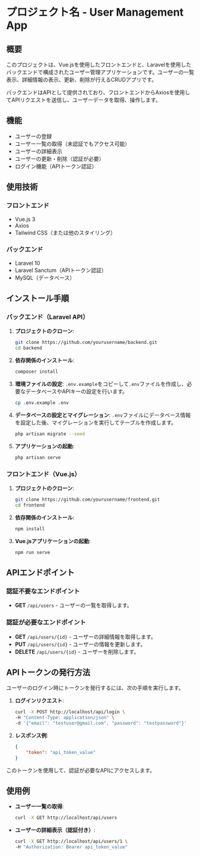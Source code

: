 # プロジェクト名 - User Management App

## 概要
このプロジェクトは、Vue.jsを使用したフロントエンドと、Laravelを使用したバックエンドで構成されたユーザー管理アプリケーションです。ユーザーの一覧表示、詳細情報の表示、更新、削除が行えるCRUDアプリです。

バックエンドはAPIとして提供されており、フロントエンドからAxiosを使用してAPIリクエストを送信し、ユーザーデータを取得、操作します。

## 機能
- ユーザーの登録
- ユーザー一覧の取得（未認証でもアクセス可能）
- ユーザーの詳細表示
- ユーザーの更新・削除（認証が必要）
- ログイン機能（APIトークン認証）

## 使用技術
### フロントエンド
- Vue.js 3
- Axios
- Tailwind CSS（または他のスタイリング）

### バックエンド
- Laravel 10
- Laravel Sanctum（APIトークン認証）
- MySQL（データベース）

## インストール手順

### バックエンド（Laravel API）
1. **プロジェクトのクローン**:
    ```bash
    git clone https://github.com/yourusername/backend.git
    cd backend
    ```

2. **依存関係のインストール**:
    ```bash
    composer install
    ```

3. **環境ファイルの設定**:
    `.env.example`をコピーして`.env`ファイルを作成し、必要なデータベースやAPIキーの設定を行います。
    ```bash
    cp .env.example .env
    ```

4. **データベースの設定とマイグレーション**:
    `.env`ファイルにデータベース情報を設定した後、マイグレーションを実行してテーブルを作成します。
    ```bash
    php artisan migrate --seed
    ```

5. **アプリケーションの起動**:
    ```bash
    php artisan serve
    ```

### フロントエンド（Vue.js）
1. **プロジェクトのクローン**:
    ```bash
    git clone https://github.com/yourusername/frontend.git
    cd frontend
    ```

2. **依存関係のインストール**:
    ```bash
    npm install
    ```

3. **Vue.jsアプリケーションの起動**:
    ```bash
    npm run serve
    ```

## APIエンドポイント

### 認証不要なエンドポイント
- **GET** `/api/users` - ユーザーの一覧を取得します。

### 認証が必要なエンドポイント
- **GET** `/api/users/{id}` - ユーザーの詳細情報を取得します。
- **PUT** `/api/users/{id}` - ユーザーの情報を更新します。
- **DELETE** `/api/users/{id}` - ユーザーを削除します。

## APIトークンの発行方法
ユーザーのログイン時にトークンを発行するには、次の手順を実行します。

1. **ログインリクエスト**:
    ```bash
    curl -X POST http://localhost/api/login \
    -H "Content-Type: application/json" \
    -d '{"email": "testuser@gmail.com", "password": "testpassword"}'
    ```

2. **レスポンス例**:
    ```json
    {
        "token": "api_token_value"
    }
    ```

このトークンを使用して、認証が必要なAPIにアクセスします。

## 使用例

- **ユーザー一覧の取得**:
    ```bash
    curl -X GET http://localhost/api/users
    ```

- **ユーザーの詳細表示（認証付き）**:
    ```bash
    curl -X GET http://localhost/api/users/1 \
    -H "Authorization: Bearer api_token_value"
    ```
